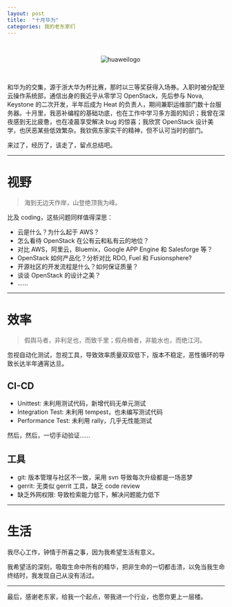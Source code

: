 ```yaml
---
layout: post
title:  "十月华为"
categories: 我的老东家们 
---
```

&nbsp;&nbsp;&nbsp;

&nbsp;&nbsp;&nbsp;&nbsp;&nbsp;&nbsp;&nbsp;&nbsp;&nbsp;&nbsp;&nbsp;&nbsp;&nbsp;&nbsp;&nbsp;&nbsp;&nbsp;&nbsp;&nbsp;&nbsp;&nbsp;&nbsp;&nbsp;&nbsp;&nbsp;&nbsp;&nbsp;&nbsp;&nbsp;&nbsp;&nbsp;&nbsp;&nbsp;&nbsp;&nbsp;&nbsp;&nbsp;&nbsp;&nbsp;&nbsp;&nbsp;&nbsp;&nbsp;&nbsp;&nbsp;&nbsp;&nbsp;&nbsp;&nbsp;&nbsp;&nbsp;&nbsp;&nbsp;&nbsp;&nbsp;![huaweilogo](http://7xp2eu.com1.z0.glb.clouddn.com/huaweilogo.png?imageView2/1/w/200/h/200/q/100)

&nbsp;&nbsp;&nbsp;

和华为的交集，源于浙大华为杯比赛，那时以三等奖获得入场券。入职时被分配至云操作系统部，通信出身的我近乎从零学习 OpenStack，先后参与 Nova, Keystone 的二次开发，半年后成为 Heat 的负责人，期间兼职运维部门数十台服务器。十月里，我恶补编程的基础功底，也在工作中学习多方面的知识；我曾在深夜感到无比疲惫，也在凌晨享受解决 bug 的惊喜；我欣赏 OpenStack 设计美学，也厌恶某些低效繁杂。我钦佩东家实干的精神，但不认可当时的部门。

来过了，经历了，该走了，留点总结吧。

----

# 视野

> 海到无边天作岸，山登绝顶我为峰。

比及 coding，这些问题同样值得深思：

- 云是什么？为什么起于 AWS？
- 怎么看待 OpenStack 在公有云和私有云的地位？
- 对比 AWS，阿里云，Bluemix，Google APP Engine 和 Salesforge 等？
- OpenStack 如何产品化？分析对比 RDO, Fuel 和 Fusionsphere?
- 开源社区的开发流程是什么？如何保证质量？
- 谈谈 OpenStack 的设计之美？
- ...... 

-----

# 效率

> 假舆马者，非利足也，而致千里；假舟楫者，非能水也，而绝江河。

忽视自动化测试，忽视工具，导致效率质量双双低下，版本不稳定，恶性循环的导致长达半年通宵达旦。

## CI-CD

- Unittest: 未利用测试代码，新增代码无单元测试
- Integration Test: 未利用 tempest，也未编写测试代码
- Performance Test: 未利用 rally，几乎无性能测试

然后，然后，一切手动验证......

## 工具

- git: 版本管理与社区不一致，采用 svn 导致每次升级都是一场恶梦 
- gerrit: 无类似 gerrit 工具，缺乏 code review
- 缺乏外网权限: 导致检索能力低下，解决问题能力低下

------

# 生活

我尽心工作，钟情于所喜之事，因为我希望生活有意义。

我希望活的深刻，吸取生命中所有的精华，把非生命的一切都击溃，以免当我生命终结时，我发现自己从没有活过。

--------------

最后，感谢老东家，给我一个起点，带我进一个行业，也愿你更上一层楼。
